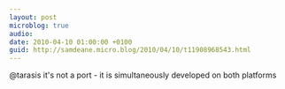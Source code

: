 ```yaml
---
layout: post
microblog: true
audio: 
date: 2010-04-10 01:00:00 +0100
guid: http://samdeane.micro.blog/2010/04/10/t11908968543.html
---
```

@tarasis it's not a port - it is simultaneously developed on both platforms
